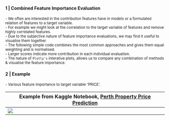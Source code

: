 
#### 1 | Combined Feature Importance Evaluation

<sup>
- We often are interested in the contribution features have in models or a formulated relation of features to a target variable. <br>
- For example we might look at the correlation to the target variable of features and remove highly correlated features. <br>
- Due to the subjective nature of feature importance evaluations, we may find it useful to visualise them together. <br>
- The following simple code combines the most common approaches and gives them equal weighting and is normalised. <br>
- Larger scores indicate more contribution in each individual evaluation. <br>
- The nature of <code>Plotly's</code> interative plots, allows us to compare any combination of methods & visualise the feature importance. <br>
</sup>

#### 2 | Example

<sup> 
- Various feature importance to target variable 'PRICE'.
</sup>

|Example from Kaggle Notebook, [Perth Property Price Prediction](https://www.kaggle.com/shtrausslearning/perth-property-price-prediction)|
|-|
| ![](https://images-wixmp-ed30a86b8c4ca887773594c2.wixmp.com/f/8cc1eeaa-4046-4c4a-ae93-93d656f68688/dejouwc-8bce3c65-0e2f-4707-87e6-ce3f8641d70f.png?token=eyJ0eXAiOiJKV1QiLCJhbGciOiJIUzI1NiJ9.eyJzdWIiOiJ1cm46YXBwOjdlMGQxODg5ODIyNjQzNzNhNWYwZDQxNWVhMGQyNmUwIiwiaXNzIjoidXJuOmFwcDo3ZTBkMTg4OTgyMjY0MzczYTVmMGQ0MTVlYTBkMjZlMCIsIm9iaiI6W1t7InBhdGgiOiJcL2ZcLzhjYzFlZWFhLTQwNDYtNGM0YS1hZTkzLTkzZDY1NmY2ODY4OFwvZGVqb3V3Yy04YmNlM2M2NS0wZTJmLTQ3MDctODdlNi1jZTNmODY0MWQ3MGYucG5nIn1dXSwiYXVkIjpbInVybjpzZXJ2aWNlOmZpbGUuZG93bmxvYWQiXX0.XFflHEyeZa7eUuFb1YwSgZQhy2wXZicJUyj11dY7QBA) |
